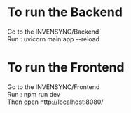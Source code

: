 # To run the Backend
Go to the INVENSYNC/Backend<br>
Run : uvicorn main:app --reload

# To run the Frontend
Go to the INVENSYNC/Frontend<br>
Run : npm run dev<br>
Then open http://localhost:8080/
